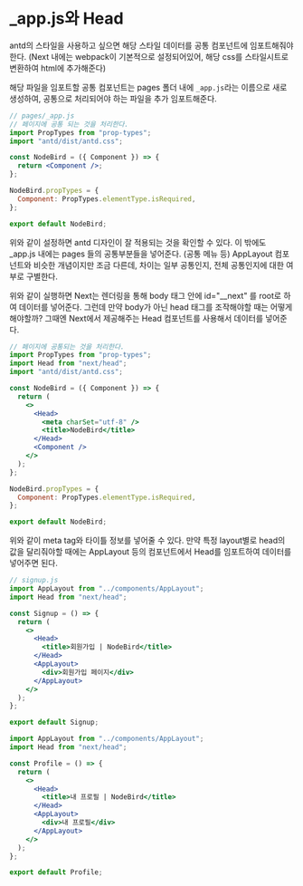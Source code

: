 ﻿# \_app.js와 Head

antd의 스타일을 사용하고 싶으면 해당 스타일 데이터를 공통 컴포넌트에 임포트해줘야 한다.
(Next 내에는 webpack이 기본적으로 설정되어있어, 해당 css를 스타일시트로 변환하여 html에 추가해준다)

해당 파일을 임포트할 공통 컴포넌트는 pages 폴더 내에 `_app.js`라는 이름으로 새로 생성하여, 공통으로 처리되어야 하는 파일을 추가 임포트해준다.

```jsx
// pages/_app.js
// 페이지에 공통 되는 것을 처리한다.
import PropTypes from "prop-types";
import "antd/dist/antd.css";

const NodeBird = ({ Component }) => {
  return <Component />;
};

NodeBird.propTypes = {
  Component: PropTypes.elementType.isRequired,
};

export default NodeBird;
```

위와 같이 설정하면 antd 디자인이 잘 적용되는 것을 확인할 수 있다. 이 밖에도 \_app.js 내에는 pages 들의 공통부분들을 넣어준다. (공통 메뉴 등) AppLayout 컴포넌트와 비슷한 개념이지만 조금 다른데, 차이는 일부 공통인지, 전체 공통인지에 대한 여부로 구별한다.

위와 같이 실행하면 Next는 렌더링을 통해 body 태그 안에 id="\_\_next" 를 root로 하여 데이터를 넣어준다. 그런데 만약 body가 아닌 head 태그를 조작해야할 때는 어떻게 해야할까? 그때엔 Next에서 제공해주는 Head 컴포넌트를 사용해서 데이터를 넣어준다.

```jsx
// 페이지에 공통되는 것을 처리한다.
import PropTypes from "prop-types";
import Head from "next/head";
import "antd/dist/antd.css";

const NodeBird = ({ Component }) => {
  return (
    <>
      <Head>
        <meta charSet="utf-8" />
        <title>NodeBird</title>
      </Head>
      <Component />
    </>
  );
};

NodeBird.propTypes = {
  Component: PropTypes.elementType.isRequired,
};

export default NodeBird;
```

위와 같이 meta tag와 타이틀 정보를 넣어줄 수 있다. 만약 특정 layout별로 head의 값을 달리줘야할 때에는 AppLayout 등의 컴포넌트에서 Head를 임포트하여 데이터를 넣어주면 된다.

```jsx
// signup.js
import AppLayout from "../components/AppLayout";
import Head from "next/head";

const Signup = () => {
  return (
    <>
      <Head>
        <title>회원가입 | NodeBird</title>
      </Head>
      <AppLayout>
        <div>회원가입 페이지</div>
      </AppLayout>
    </>
  );
};

export default Signup;
```

```jsx
import AppLayout from "../components/AppLayout";
import Head from "next/head";

const Profile = () => {
  return (
    <>
      <Head>
        <title>내 프로필 | NodeBird</title>
      </Head>
      <AppLayout>
        <div>내 프로필</div>
      </AppLayout>
    </>
  );
};

export default Profile;
```
